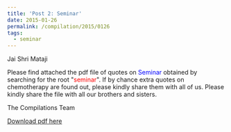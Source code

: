 ```yaml
---
title: 'Post 2: Seminar'
date: 2015-01-26
permalink: /compilation/2015/0126
tags:
  - seminar
---
```

Jai Shri Mataji

Please find attached the pdf file of quotes on <font color="blue">Seminar</font> obtained by searching for the root "<font color="red">seminar</font>". If by chance extra quotes on chemotherapy are found out, please kindly share them with all of us.  Please kindly share the file with all our brothers and sisters. 

The Compilations Team

[Download pdf here](http://seven-teams.github.io/files/Seminar.pdf)